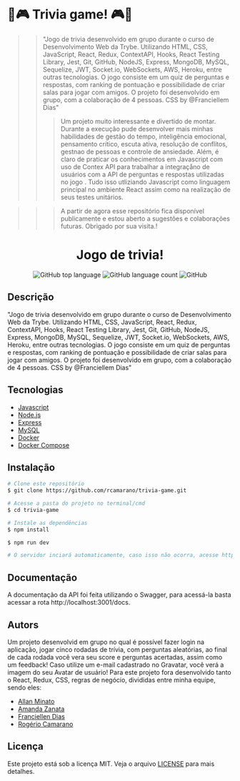 # 🚀🎮 Trivia game! 🎮🚀

>> "Jogo de trivia desenvolvido em grupo durante o curso de Desenvolvimento Web da Trybe. Utilizando HTML, CSS, JavaScript, React, Redux, ContextAPI, Hooks, React Testing Library, Jest, Git, GitHub, NodeJS, Express, MongoDB, MySQL, Sequelize, JWT, Socket.io, WebSockets, AWS, Heroku, entre outras tecnologias. O jogo consiste em um quiz de perguntas e respostas, com ranking de pontuação e possibilidade de criar salas para jogar com amigos. O projeto foi desenvolvido em grupo, com a colaboração de 4 pessoas. CSS by @Franciellem Dias"
>>> Um projeto muito interessante e divertido de montar. Durante a execução pude desenvolver mais minhas habilidades de gestão do tempo, inteligência emocional, pensamento crítico, escuta ativa, resolução de conflitos, gestnao de pessoas e controle de ansiedade.
>>> Além, é claro de praticar os conhecimentos em Javascript com uso de Contex API para trabalhar a integraçåno de usuários com a API de perguntas e respostas utilizadas no jogo . Tudo isso utliziando Javascript como linguagem principal no ambiente React assim como na realização de seus testes unitários.

>>> A partir de agora esse repositório fica disponível publicamente e estou aberto a sugestões e colaborações futuras.
Obrigado por sua visita.!

<div align="center">
<!--   <img alt="TFC!" src="imgs/5ca10a0410f76.png" width="250px"> -->
  <h1>Jogo de trivia!</h1>
  <p>
    <img alt="GitHub top language" src="https://img.shields.io/github/languages/top/rcamarano/trivia-game?color=blueviolet">
    <img alt="GitHub language count" src="https://img.shields.io/github/languages/count/rcamarano/trivia-game?color=blueviolet">
    <img alt="GitHub" src="https://img.shields.io/github/license/rcamarano/trivia-game?color=blueviolet">
  </p>
</div>

## Descrição

"Jogo de trivia desenvolvido em grupo durante o curso de Desenvolvimento Web da Trybe. Utilizando HTML, CSS, JavaScript, React, Redux, ContextAPI, Hooks, React Testing Library, Jest, Git, GitHub, NodeJS, Express, MongoDB, MySQL, Sequelize, JWT, Socket.io, WebSockets, AWS, Heroku, entre outras tecnologias. O jogo consiste em um quiz de perguntas e respostas, com ranking de pontuação e possibilidade de criar salas para jogar com amigos. O projeto foi desenvolvido em grupo, com a colaboração de 4 pessoas. CSS by @Franciellem Dias"

## Tecnologias

- [Javascript](https://developer.mozilla.org/en-US/docs/Web/JavaScript)
- [Node.js](https://nodejs.org/en/)
- [Express](https://expressjs.com/pt-br/)
- [MySQL](https://www.mysql.com/)
- [Docker](https://www.docker.com/)
- [Docker Compose](https://docs.docker.com/compose/)

## Instalação

```bash
# Clone este repositório
$ git clone https://github.com/rcamarano/trivia-game.git

# Acesse a pasta do projeto no terminal/cmd
$ cd trivia-game

# Instale as dependências
$ npm install

$ npm run dev

# O servidor inciará automaticamente, caso isso não ocorra, acesse http://localhost:3001
```

## Documentação

A documentação da API foi feita utilizando o Swagger, para acessá-la basta acessar a rota http://localhost:3001/docs.

## Autors
Um projeto desenvolvid em grupo no qual é possível fazer login na aplicação, jogar cinco rodadas de trívia, com perguntas aleatórias, ao final de cada rodada você vera seu score e perguntas acertadas, assim como um feedback! Caso utilize um e-mail cadastrado no Gravatar, você verá a imagem do seu Avatar de usuário! 
Para este projeto fora desenvolvido tanto o React, Redux, CSS, regras de negócio, divididas entre minha equipe, sendo eles:

- [Allan Minato](https://www.linkedin.com/in/allanminatodev/)
- [Amanda Zanata](https://www.linkedin.com/in/amandazanata/)
- [Franciellen Dias](https://www.linkedin.com/in/franciellem-dias/)
- [Rogério Camarano]([https://github.com/rcamarano](https://www.linkedin.com/in/rogerio-camarano-dev/))


## Licença

Este projeto está sob a licença MIT. Veja o arquivo [LICENSE](LICENSE) para mais detalhes.
<!-- Olá, Tryber!
Esse é apenas um arquivo inicial para o README do seu projeto.
É essencial que você preencha esse documento por conta própria, ok?
Não deixe de usar nossas dicas de escrita de README de projetos, e deixe sua criatividade brilhar!
:warning: IMPORTANTE: você precisa deixar nítido:
- quais arquivos/pastas foram desenvolvidos por você; 
- quais arquivos/pastas foram desenvolvidos por outra pessoa estudante;
- quais arquivos/pastas foram desenvolvidos pela Trybe.
-->
